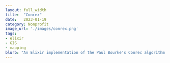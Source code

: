 ```yaml
---
layout: full_width
title:  "Conrex"
date:   2023-01-19
category: Nonprofit
image_url: './images/conrex.png'
tags:
- elixir
- GIS
- mapping
blurb: "An Elixir implementation of the Paul Bourke's Conrec algorithm to calculate the drive-time to a specified location."
---
```


